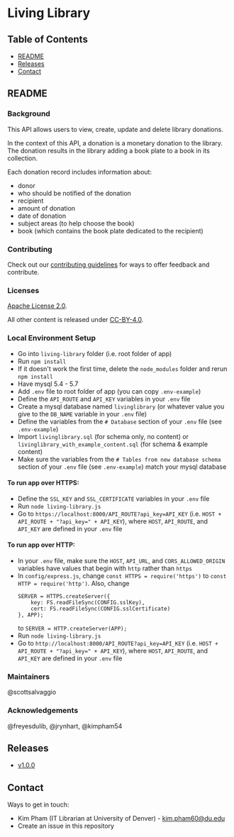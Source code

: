 # Living Library

## Table of Contents

* [README](#readme)
* [Releases](#releases)
* [Contact](#contact)

## README

### Background

This API allows users to view, create, update and delete library donations.

In the context of this API, a donation is a monetary donation to the library.
The donation results in the library adding a book plate to a book in its
collection.

Each donation record includes information about:
* donor
* who should be notified of the donation
* recipient
* amount of donation
* date of donation
* subject areas (to help choose the book)
* book (which contains the book plate dedicated to the recipient)

### Contributing

Check out our [contributing guidelines](/CONTRIBUTING.md) for ways to offer feedback and contribute.

### Licenses

[Apache License 2.0](https://www.apache.org/licenses/LICENSE-2.0).

All other content is released under [CC-BY-4.0](https://creativecommons.org/licenses/by/4.0/).

### Local Environment Setup

* Go into `living-library` folder (i.e. root folder of app)
* Run `npm install`
* If it doesn't work the first time, delete the `node_modules` folder and rerun `npm install`
* Have mysql 5.4 - 5.7
* Add `.env` file to root folder of app (you can copy `.env-example`)
* Define the `API_ROUTE` and `API_KEY` variables in your `.env` file
* Create a mysql database named `livinglibrary` (or whatever value you give to
  the `DB_NAME` variable in your `.env` file)
* Define the variables from the `# Database` section of your `.env` file (see `.env-example`)
* Import `livinglibrary.sql` (for schema only, no content) or
  `livinglibrary_with_example_content.sql` (for schema & example content)
* Make sure the variables from the `# Tables from new database schema` section of
  your `.env` file (see `.env-example`) match your mysql database

#### To run app over HTTPS:
* Define the `SSL_KEY` and `SSL_CERTIFICATE` variables in your `.env` file
* Run `node living-library.js`
* Go to `https://localhost:8000/API_ROUTE?api_key=API_KEY`
  (i.e. `HOST + API_ROUTE + "?api_key=" + API_KEY`), where `HOST`, `API_ROUTE`,
  and `API_KEY` are defined in your `.env` file

#### To run app over HTTP:
* In your `.env` file, make sure the `HOST`, `API_URL`, and `CORS_ALLOWED_ORIGIN`
  variables have values that begin with `http` rather than `https`
* In `config/express.js`, change `const HTTPS = require('https')` to
  `const HTTP = require('http')`.
  Also, change
  ```
  SERVER = HTTPS.createServer({
      key: FS.readFileSync(CONFIG.sslKey),
      cert: FS.readFileSync(CONFIG.sslCertificate)
  }, APP);
  ```
  to `SERVER = HTTP.createServer(APP);`
* Run `node living-library.js`
* Go to `http://localhost:8000/API_ROUTE?api_key=API_KEY`
  (i.e. `HOST + API_ROUTE + "?api_key=" + API_KEY`), where `HOST`, `API_ROUTE`,
  and `API_KEY` are defined in your `.env` file

### Maintainers

@scottsalvaggio

### Acknowledgements

@freyesdulib, @jrynhart, @kimpham54

## Releases
* [v1.0.0](https://github.com/dulibrarytech/living-library/releases/tag/v1.0.0)

## Contact

Ways to get in touch:

* Kim Pham (IT Librarian at University of Denver) - kim.pham60@du.edu
* Create an issue in this repository
